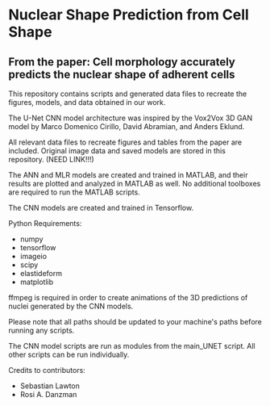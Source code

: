 # Nuclear Shape Prediction from Cell Shape
## From the paper: Cell morphology accurately predicts the nuclear shape of adherent cells
This repository contains scripts and generated data files to recreate the figures, models, and data obtained in our work. 

The U-Net CNN model architecture was inspired by the Vox2Vox 3D GAN model by Marco Domenico Cirillo, David Abramian, and Anders Eklund.

All relevant data files to recreate figures and tables from the paper are included. Original image data and saved models are stored in this repository. (NEED LINK!!!)

The ANN and MLR models are created and trained in MATLAB, and their results are plotted and analyzed in MATLAB as well.
No additional toolboxes are required to run the MATLAB scripts.

The CNN models are created and trained in Tensorflow.

Python Requirements:
- numpy
- tensorflow
- imageio
- scipy
- elastideform
- matplotlib

ffmpeg is required in order to create animations of the 3D predictions of nuclei generated by the CNN models.

Please note that all paths should be updated to your machine's paths before running any scripts.

The CNN model scripts are run as modules from the main_UNET script. All other scripts can be run individually.

Credits to contributors:
- Sebastian Lawton
- Rosi A. Danzman
